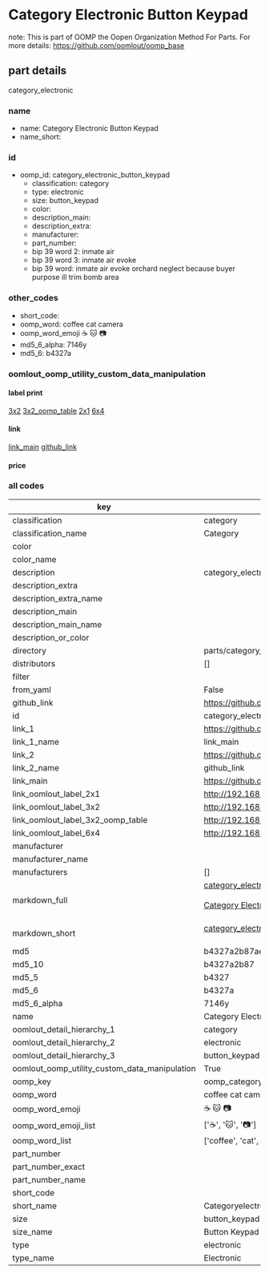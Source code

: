 # Category Electronic Button Keypad  

note: This is part of OOMP the Oopen Organization Method For Parts. For more details: https://github.com/oomlout/oomp_base

##  part details



category_electronic

### name
* name: Category Electronic Button Keypad
* name_short: 
### id
* oomp_id: category_electronic_button_keypad
  * classification: category
  * type: electronic
  * size: button_keypad
  * color: 
  * description_main: 
  * description_extra: 
  * manufacturer: 
  * part_number: 
  * bip 39 word 2: inmate air
  * bip 39 word 3: inmate air evoke
  * bip 39 word: inmate air evoke orchard neglect because buyer purpose ill trim bomb area

### other_codes
* short_code: 
* oomp_word: coffee cat camera
* oomp_word_emoji :coffee: :cat: :camera:
* md5_6_alpha: 7146y
* md5_6: b4327a






### oomlout_oomp_utility_custom_data_manipulation
#### label print
[3x2](http://192.168.1.245:1112/?label=oomp%207146y)
[3x2_oomp_table](http://192.168.1.107:1112/?label=oomp%207146y)
[2x1](http://192.168.1.242:1112/?label=oomp%207146y)
[6x4](http://192.168.1.55:1112/?label=oomp%207146y)    

#### link

[link_main](https://github.com/oomlout/oomlout_oomp_current_version_messy/tree/main/parts/category_electronic_button_keypad) [github_link](https://github.com/oomlout/oomlout_oomp_part_src/tree/main/parts/category_electronic_button_keypad)                             

#### price







### all codes 
| key | value |  
| --- | --- |  
| classification | category |  
| classification_name | Category |  
| color |  |  
| color_name |  |  
| description | category_electronic |  
| description_extra |  |  
| description_extra_name |  |  
| description_main |  |  
| description_main_name |  |  
| description_or_color |   |  
| directory | parts/category_electronic_button_keypad |  
| distributors | [] |  
| filter |  |  
| from_yaml | False |  
| github_link | https://github.com/oomlout/oomlout_oomp_part_src/tree/main/parts/category_electronic_button_keypad |  
| id | category_electronic_button_keypad |  
| link_1 | https://github.com/oomlout/oomlout_oomp_current_version_messy/tree/main/parts/category_electronic_button_keypad |  
| link_1_name | link_main |  
| link_2 | https://github.com/oomlout/oomlout_oomp_part_src/tree/main/parts/category_electronic_button_keypad |  
| link_2_name | github_link |  
| link_main | https://github.com/oomlout/oomlout_oomp_current_version_messy/tree/main/parts/category_electronic_button_keypad |  
| link_oomlout_label_2x1 | http://192.168.1.242:1112/?label=oomp%207146y |  
| link_oomlout_label_3x2 | http://192.168.1.245:1112/?label=oomp%207146y |  
| link_oomlout_label_3x2_oomp_table | http://192.168.1.107:1112/?label=oomp%207146y |  
| link_oomlout_label_6x4 | http://192.168.1.55:1112/?label=oomp%207146y |  
| manufacturer |  |  
| manufacturer_name |  |  
| manufacturers | [] |  
| markdown_full | [category_electronic_button_keypad](https://github.com/oomlout/oomlout_oomp_current_version_messy/tree/main/parts/category_electronic_button_keypad)<br>[](https://github.com/oomlout/oomlout_oomp_current_version_messy/tree/main/parts/category_electronic_button_keypad)<br>[Category Electronic Button Keypad](https://github.com/oomlout/oomlout_oomp_current_version_messy/tree/main/parts/category_electronic_button_keypad)<br><br> |  
| markdown_short | [category_electronic_button_keypad](https://github.com/oomlout/oomlout_oomp_current_version_messy/tree/main/parts/category_electronic_button_keypad)<br><br> |  
| md5 | b4327a2b87ae63ec4f4a09c09c015ba2 |  
| md5_10 | b4327a2b87 |  
| md5_5 | b4327 |  
| md5_6 | b4327a |  
| md5_6_alpha | 7146y |  
| name | Category Electronic Button Keypad |  
| oomlout_detail_hierarchy_1 | category |  
| oomlout_detail_hierarchy_2 | electronic |  
| oomlout_detail_hierarchy_3 | button_keypad |  
| oomlout_oomp_utility_custom_data_manipulation | True |  
| oomp_key | oomp_category_electronic_button_keypad |  
| oomp_word | coffee cat camera |  
| oomp_word_emoji | :coffee: :cat: :camera: |  
| oomp_word_emoji_list | [':coffee:', ':cat:', ':camera:'] |  
| oomp_word_list | ['coffee', 'cat', 'camera'] |  
| part_number |  |  
| part_number_exact |  |  
| part_number_name |  |  
| short_code |  |  
| short_name | Categoryelectronic |  
| size | button_keypad |  
| size_name | Button Keypad |  
| type | electronic |  
| type_name | Electronic |  
